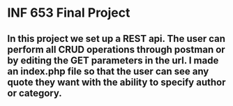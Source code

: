 # INF 653 Final Project
## In this project we set up a REST api. The user can perform all CRUD operations through postman or by editing the GET parameters in the url. I made an index.php file so that the user can see any quote they want with the ability to specify author or category.